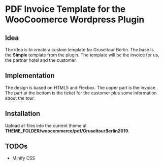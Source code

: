 # PDF Invoice Template for the WooCoomerce Wordpress Plugin

## Idea

The idea is to create a custom template for Gruseltour Berlin. The base is the **Simple** template from the plugin. The template will be the invoice for us, the partner hotel and the customer.

## Implementation

The design is based on HTML5 and Flexbox. The upper part is the invoice. The part at the bottom is the ticket for the customer plus some information about the tour.

## Installation

Upload all files into the current theme at **THEME_FOLDER/woocommerce/pdf/GruseltourBerlin2019**.

## TODOs

* Minify CSS